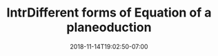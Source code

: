 ---
title: 'IntrDifferent forms of Equation of a planeoduction'
date: 2018-11-14T19:02:50-07:00
draft: false
weight: 8
extensions:
    - katex
---